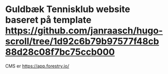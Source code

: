 # Guldbæk Tennisklub website baseret på template https://github.com/janraasch/hugo-scroll/tree/1d92c6b79b97577f48cb88d28c08f7bc75ccb000

CMS er https://app.forestry.io/
